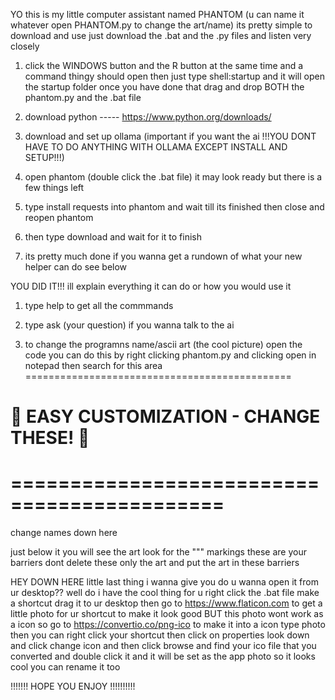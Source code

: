 YO this is my little computer assistant named PHANTOM (u can name it whatever open PHANTOM.py to change the art/name) its pretty simple to download and use just download the .bat and the .py files and listen very closely

1. click the WINDOWS button and the R button at the same time and a command thingy should open then just type shell:startup and it will open the startup folder once you have done that drag and drop BOTH the phantom.py and the .bat file

2. download python ----- https://www.python.org/downloads/

3. download and set up ollama (important if you want the ai !!!YOU DONT HAVE TO DO ANYTHING WITH OLLAMA EXCEPT INSTALL AND SETUP!!!)

4. open phantom (double click the .bat file) it may look ready but there is a few things left 

5. type install requests into phantom and wait till its finished then close and reopen phantom

6. then type download and wait for it to finish 

7. its pretty much done if you wanna get a rundown of what your new helper can do see below 




YOU DID IT!!! ill explain everything it can do or how you would use it

1. type help to get all the commmands 

2. type ask (your question) if you wanna talk to the ai 

3. to change the programns name/ascii art (the cool picture) open the code you can do this by right clicking phantom.py and clicking open in notepad then search for this area ==============================================
# 🎨 EASY CUSTOMIZATION - CHANGE THESE! 🎨
# ============================================

change names down here 


just below it you will see the art look for the """ markings these are your barriers dont delete these only the art and put the art in these barriers







HEY DOWN HERE little last thing i wanna give you do u wanna open it from ur desktop?? well do i have the cool thing for u right click the .bat file make a shortcut drag it to ur desktop then go to https://www.flaticon.com to get a little photo for ur shortcut to make it look good BUT this photo wont work as a icon so go to https://convertio.co/png-ico to make it into a icon type photo then you can right click your shortcut then click on properties look down and click change icon and then click browse and find your ico file that you converted and double click it and it will be set as the app photo so it looks cool you can rename it too


!!!!!!! HOPE YOU ENJOY !!!!!!!!!!
